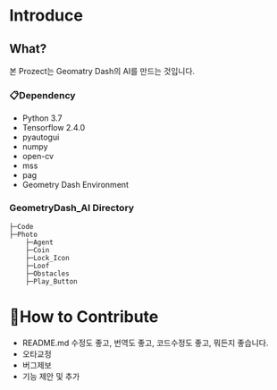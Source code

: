 # Introduce

## What?

본 Prozect는 Geomatry Dash의 AI를 만드는 것입니다.

### 📋Dependency

- Python 3.7
- Tensorflow 2.4.0
- pyautogui
- numpy
- open-cv
- mss
- pag
- Geometry Dash Environment

### GeometryDash_AI Directory

    ├─Code
    ├─Photo
        ├─Agent
        ├─Coin
        ├─Lock_Icon
        ├─Loof
        ├─Obstacles
        ├─Play_Button

# 👏How to Contribute

- README.md 수정도 좋고, 번역도 좋고, 코드수정도 좋고, 뭐든지 좋습니다.
- 오타교정
- 버그제보
- 기능 제안 및 추가
